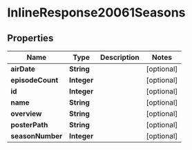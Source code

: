 
# InlineResponse20061Seasons

## Properties
Name | Type | Description | Notes
------------ | ------------- | ------------- | -------------
**airDate** | **String** |  |  [optional]
**episodeCount** | **Integer** |  |  [optional]
**id** | **Integer** |  |  [optional]
**name** | **String** |  |  [optional]
**overview** | **String** |  |  [optional]
**posterPath** | **String** |  |  [optional]
**seasonNumber** | **Integer** |  |  [optional]



